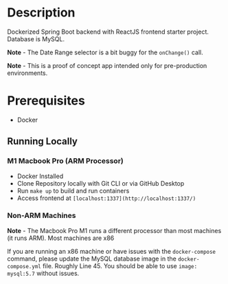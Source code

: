 # Description

Dockerized Spring Boot backend with ReactJS frontend starter project. Database is MySQL.

**Note** - The Date Range selector is a bit buggy for the `onChange()` call.

**Note** - This is a proof of concept app intended only for pre-production environments.

# Prerequisites
- Docker

## Running Locally
### M1 Macbook Pro (ARM Processor)
- Docker Installed
- Clone Repository locally with Git CLI or via GitHub Desktop
- Run `make up` to build and run containers
- Access frontend at `[localhost:1337](http://localhost:1337/)`

### Non-ARM Machines
**Note** - The Macbook Pro M1 runs a different processor than most machines (it runs ARM). Most machines are x86

If you are running an x86 machine or have issues with the `docker-compose` command, please update the MySQL database image in the `docker-compose.yml` file. Roughly Line 45. You should be able to use `image: mysql:5.7` without issues.
